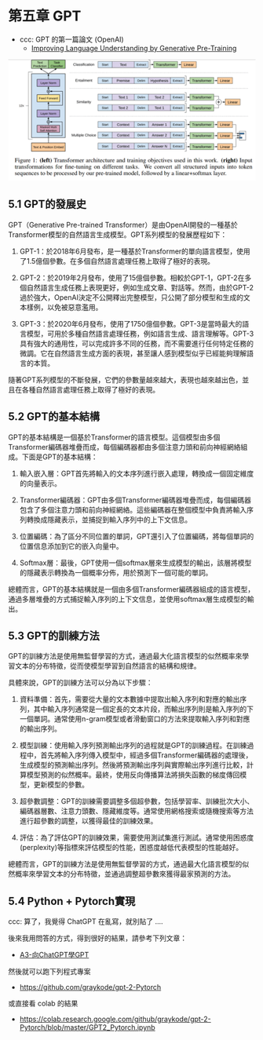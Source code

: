 # 第五章 GPT

* ccc: GPT 的第一篇論文 (OpenAI)
    * [Improving Language Understanding
by Generative Pre-Training](https://gwern.net/doc/www/s3-us-west-2.amazonaws.com/d73fdc5ffa8627bce44dcda2fc012da638ffb158.pdf)

![](./img/GPT.png)

## 5.1 GPT的發展史

GPT（Generative Pre-trained Transformer）是由OpenAI開發的一種基於Transformer模型的自然語言生成模型。GPT系列模型的發展歷程如下：

1. GPT-1：於2018年6月發布，是一種基於Transformer的單向語言模型，使用了1.5億個參數。在多個自然語言處理任務上取得了極好的表現。

2. GPT-2：於2019年2月發布，使用了15億個參數。相較於GPT-1，GPT-2在多個自然語言生成任務上表現更好，例如生成文章、對話等。然而，由於GPT-2過於強大，OpenAI決定不公開釋出完整模型，只公開了部分模型和生成的文本樣例，以免被惡意濫用。

3. GPT-3：於2020年6月發布，使用了1750億個參數。GPT-3是當時最大的語言模型，可用於多種自然語言處理任務，例如語言生成、語言理解等。GPT-3具有強大的通用性，可以完成許多不同的任務，而不需要進行任何特定任務的微調。它在自然語言生成方面的表現，甚至讓人感到模型似乎已經能夠理解語言的本質。

隨著GPT系列模型的不斷發展，它們的參數量越來越大，表現也越來越出色，並且在各種自然語言處理任務上取得了極好的表現。

## 5.2 GPT的基本結構

GPT的基本結構是一個基於Transformer的語言模型。這個模型由多個Transformer編碼器堆疊而成，每個編碼器都由多個注意力頭和前向神經網絡組成。下面是GPT的基本結構：

1. 輸入嵌入層：GPT首先將輸入的文本序列進行嵌入處理，轉換成一個固定維度的向量表示。

2. Transformer編碼器：GPT由多個Transformer編碼器堆疊而成，每個編碼器包含了多個注意力頭和前向神經網絡。這些編碼器在整個模型中負責將輸入序列轉換成隱藏表示，並捕捉到輸入序列中的上下文信息。

3. 位置編碼：為了區分不同位置的單詞，GPT還引入了位置編碼，將每個單詞的位置信息添加到它的嵌入向量中。

4. Softmax層：最後，GPT使用一個softmax層來生成模型的輸出，該層將模型的隱藏表示轉換為一個概率分佈，用於預測下一個可能的單詞。

總體而言，GPT的基本結構就是一個由多個Transformer編碼器組成的語言模型，通過多層堆疊的方式捕捉輸入序列的上下文信息，並使用softmax層生成模型的輸出。

## 5.3 GPT的訓練方法

GPT的訓練方法是使用無監督學習的方式，通過最大化語言模型的似然概率來學習文本的分布特徵，從而使模型學習到自然語言的結構和規律。

具體來說，GPT的訓練方法可以分為以下步驟：

1. 資料準備：首先，需要從大量的文本數據中提取出輸入序列和對應的輸出序列，其中輸入序列通常是一個定長的文本片段，而輸出序列則是輸入序列的下一個單詞。通常使用n-gram模型或者滑動窗口的方法來提取輸入序列和對應的輸出序列。

2. 模型訓練：使用輸入序列預測輸出序列的過程就是GPT的訓練過程。在訓練過程中，首先將輸入序列傳入模型中，經過多個Transformer編碼器的處理後，生成模型的預測輸出序列。然後將預測輸出序列與實際輸出序列進行比較，計算模型預測的似然概率。最終，使用反向傳播算法將損失函數的梯度傳回模型，更新模型的參數。

3. 超參數調整：GPT的訓練需要調整多個超參數，包括學習率、訓練批次大小、編碼器層數、注意力頭數、隱藏維度等。通常使用網格搜索或隨機搜索等方法進行超參數的調整，以獲得最佳的訓練效果。

4. 評估：為了評估GPT的訓練效果，需要使用測試集進行測試。通常使用困惑度(perplexity)等指標來評估模型的性能，困惑度越低代表模型的性能越好。

總體而言，GPT的訓練方法是使用無監督學習的方式，通過最大化語言模型的似然概率來學習文本的分布特徵，並通過調整超參數來獲得最家預測的方法。

## 5.4 Python + Pytorch實現

ccc: 算了，我覺得 ChatGPT 在亂寫，就別貼了 ....

後來我用問答的方式，得到很好的結果，請參考下列文章：

* [A3-向ChatGPT學GPT](A3-向ChatGPT學GPT.md)

然後就可以跑下列程式專案

* https://github.com/graykode/gpt-2-Pytorch

或直接看 colab 的結果

* https://colab.research.google.com/github/graykode/gpt-2-Pytorch/blob/master/GPT2_Pytorch.ipynb

